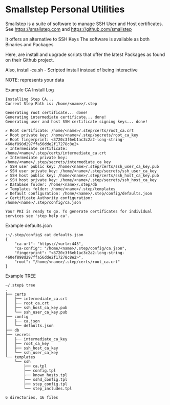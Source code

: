 # Smallstep Personal Utilities

Smallstep is a suite of software to manage SSH User and Host certificates.
See https://smallstep.com and https://github.com/smallstep

It offers an alternative to SSH Keys
The software is available as both Binaries and Packages

Here, are install and upgrade scripts that offer the latest Packages as found on their Github project.

Also, install-ca.sh - Scripted install instead of being interactive

NOTE: <name> represents your data
	
Example CA Install Log
```
Installing Step CA...
Current Step Path is: /home/<name>/.step

Generating root certificate... done!
Generating intermediate certificate... done!
Generating user and host SSH certificate signing keys... done!

✔ Root certificate: /home/<name>/.step/certs/root_ca.crt
✔ Root private key: /home/<name>/.step/secrets/root_ca_key
✔ Root fingerprint: <3720c3f6eb1ac3c2a2-long-string-460ef898d297ffa56dde2f17278c8e2>
✔ Intermediate certificate: /home/<name>/.step/certs/intermediate_ca.crt
✔ Intermediate private key: /home/<name>/.step/secrets/intermediate_ca_key
✔ SSH user public key: /home/<name>/.step/certs/ssh_user_ca_key.pub
✔ SSH user private key: /home/<name>/.step/secrets/ssh_user_ca_key
✔ SSH host public key: /home/<name>/.step/certs/ssh_host_ca_key.pub
✔ SSH host private key: /home/<name>/.step/secrets/ssh_host_ca_key
✔ Database folder: /home/<name>/.step/db
✔ Templates folder: /home/<name>/.step/templates
✔ Default configuration: /home/<name>/.step/config/defaults.json
✔ Certificate Authority configuration: /home/<name>/.step/config/ca.json

Your PKI is ready to go. To generate certificates for individual services see 'step help ca'.
```

Example defaults.json
```
:~/.step/config$ cat defaults.json 
{
	"ca-url": "https://<url>:443",
	"ca-config": "/home/<name>/.step/config/ca.json",
	"fingerprint": "<3720c3f6eb1ac3c2a2-long-string-460ef898d297ffa56dde2f17278c8e2>",
	"root": "/home/<name>/.step/certs/root_ca.crt"
}
```

Example TREE
```
~/.step$ tree
.
├── certs
│   ├── intermediate_ca.crt
│   ├── root_ca.crt
│   ├── ssh_host_ca_key.pub
│   └── ssh_user_ca_key.pub
├── config
│   ├── ca.json
│   └── defaults.json
├── db
├── secrets
│   ├── intermediate_ca_key
│   ├── root_ca_key
│   ├── ssh_host_ca_key
│   └── ssh_user_ca_key
└── templates
    └── ssh
        ├── ca.tpl
        ├── config.tpl
        ├── known_hosts.tpl
        ├── sshd_config.tpl
        ├── step_config.tpl
        └── step_includes.tpl

6 directories, 16 files
```
